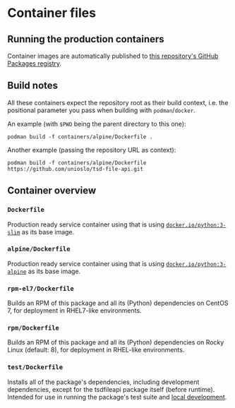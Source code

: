 # Container files

## Running the production containers

Container images are automatically published to
[this repository's GitHub Packages registry](https://github.com/unioslo/tsd-file-api/pkgs/container/tsd-file-api).

## Build notes

All these containers expect the repository root as their build context, i.e.
the positional parameter you pass when building with `podman`/`docker`.

An example (with `$PWD` being the parent directory to this one):

```console
podman build -f containers/alpine/Dockerfile .
```

Another example (passing the repository URL as context):

```console
podman build -f containers/alpine/Dockerfile https://github.com/unioslo/tsd-file-api.git
```

## Container overview

### `Dockerfile`

Production ready service container using that is using
[`docker.io/python:3-slim`](https://hub.docker.com/_/python) as its base image.

### `alpine/Dockerfile`

Production ready service container using that is using
[`docker.io/python:3-alpine`](https://hub.docker.com/_/python) as its base
image.

### `rpm-el7/Dockerfile`

Builds an RPM of this package and all its (Python) dependencies on CentOS 7,
for deployment in RHEL7-like environments.

### `rpm/Dockerfile`

Builds an RPM of this package and all its (Python) dependencies on Rocky Linux
(default: 8), for deployment in RHEL-like environments.

### `test/Dockerfile`

Installs all of the package's dependencies, including development dependencies,
except for the tsdfileapi package itself (before runtime). Intended for use in
running the package's test suite and [local development](../DEVELOPMENT.md#alternative-container-based-development-setup).
